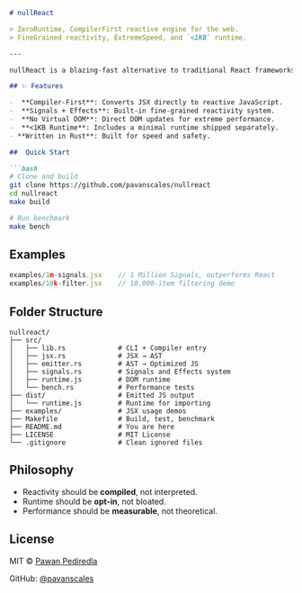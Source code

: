
````md
# nullReact

> ZeroRuntime, CompilerFirst reactive engine for the web.  
> FineGrained reactivity, ExtremeSpeed, and `<1KB` runtime.

---

nullReact is a blazing-fast alternative to traditional React frameworks. Built from scratch in Rust, it compiles JSX to zero-runtime JavaScript with fine-grained reactivity and signal-based updates — all in under 1KB of runtime.

## ✨ Features

-  **Compiler-First**: Converts JSX directly to reactive JavaScript.
-  **Signals + Effects**: Built-in fine-grained reactivity system.
-  **No Virtual DOM**: Direct DOM updates for extreme performance.
-  **<1KB Runtime**: Includes a minimal runtime shipped separately.
- **Written in Rust**: Built for speed and safety.

##  Quick Start

```bash
# Clone and build
git clone https://github.com/pavanscales/nullreact
cd nullreact
make build

# Run benchmark
make bench
````

##  Examples

```jsx
examples/1m-signals.jsx    // 1 Million Signals, outperforms React
examples/10k-filter.jsx    // 10,000-item filtering demo
```

## Folder Structure

```
nullreact/
├── src/
│   ├── lib.rs             # CLI + Compiler entry
│   ├── jsx.rs             # JSX → AST
│   ├── emitter.rs         # AST → Optimized JS
│   ├── signals.rs         # Signals and Effects system
│   ├── runtime.js         # DOM runtime
│   └── bench.rs           # Performance tests
├── dist/                  # Emitted JS output
│   └── runtime.js         # Runtime for importing
├── examples/              # JSX usage demos
├── Makefile               # Build, test, benchmark
├── README.md              # You are here
├── LICENSE                # MIT License
└── .gitignore             # Clean ignored files
```

##  Philosophy

* Reactivity should be **compiled**, not interpreted.
* Runtime should be **opt-in**, not bloated.
* Performance should be **measurable**, not theoretical.

##  License

MIT © [Pawan Pediredla](mailto:pawanpediredla)

GitHub: [@pavanscales](https://github.com/pavanscales)
